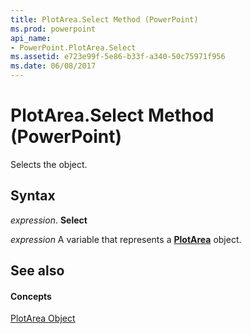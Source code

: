 ```yaml
---
title: PlotArea.Select Method (PowerPoint)
ms.prod: powerpoint
api_name:
- PowerPoint.PlotArea.Select
ms.assetid: e723e99f-5e86-b33f-a340-50c75971f956
ms.date: 06/08/2017
---
```



# PlotArea.Select Method (PowerPoint)

Selects the object.


## Syntax

 _expression_. **Select**

 _expression_ A variable that represents a **[PlotArea](PowerPoint.PlotArea.md)** object.


## See also


#### Concepts


[PlotArea Object](PowerPoint.PlotArea.md)

